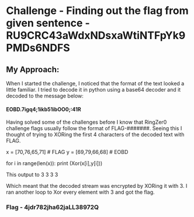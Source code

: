 # Challenge - Finding out the flag from given sentence - RU9CRC43aWdxNDsxaWtiNTFpYk9PMDs6NDFS
## My Approach:

When I started the challenge, I noticed that the format of the text looked a little familiar. I tried to decode it in python using a base64 decoder and it decoded to the message below:
#### EOBD.7igq4;1ikb51ibOO0;:41R

Having solved some of the challenges before I know that RingZer0 challenge flags usually follow the format of FLAG-#######. Seeing this I thought of trying to XORing the first 4 characters of the decoded text with FLAG.

x = [70,76,65,71]  # FLAG
y = [69,79,66,68]  # EOBD

for i in range(len(x)):
    print (Xor(x[i],y[i]))
    
This output to 3 3 3 3

Which meant that the decoded stream was encrypted by XORing it with 3. I ran another loop to Xor every element with 3 and got the flag.

### Flag - 4jdr782jha62jaLL38972Q
